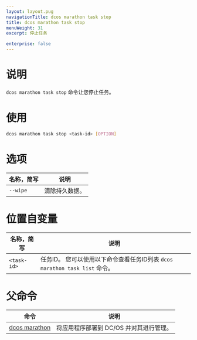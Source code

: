 ```yaml
---
layout: layout.pug
navigationTitle: dcos marathon task stop
title: dcos marathon task stop
menuWeight: 31
excerpt: 停止任务

enterprise: false
---
```



# 说明
`dcos marathon task stop` 命令让您停止任务。

# 使用

```bash
dcos marathon task stop <task-id> [OPTION]
```

# 选项

| 名称，简写 | 说明 |
|---------|-------------|
| `--wipe` | 清除持久数据。|

# 位置自变量

| 名称，简写 | 说明 |
|---------|-------------|
| `<task-id>`   |    任务ID。 您可以使用以下命令查看任务ID列表 `dcos marathon task list` 命令。|

# 父命令

| 命令 | 说明 |
|---------|-------------|
| [dcos marathon](/dcos/cn/1.11/cli/command-reference/dcos-marathon/) | 将应用程序部署到 DC/OS 并对其进行管理。|

